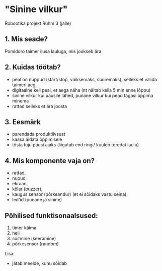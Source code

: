 # "Sinine vilkur"
Robootika projekt
Rühm 3 (jälle)

## 1. Mis seade? ##

Pomidoro taimer ilusa lauluga, mis jookseb ära

## 2. Kuidas töötab? ##

- peal on nuppud (start/stop, väiksemaks, suuremaks), selleks et valida taimeri aeg,
- digitaalne kell peal, et aega näha (nt näitab kella 5 min enne lõppu)
- sinine vilkur kui pausile lähed, punane vilkur kui pead tagasi õppima minema
- rattad selleks et ära joosta

## 3. Eesmärk ##

- parendada produktiivsust
- kaasa aidata õppimisele
- tõsta tuju pausi ajaks (liigutab end ringi/ kuuleb toredat laulu)

## 4. Mis komponente vaja on? ##

- rattad,
- nupud,
- ekraan,
- kõlar (buzzer),
- kaugus sensor (põrkeandur) (et ei sõidaks vastu seina),
- led'id (punane ja sinine)

## Põhilised funktisonaalsused:
                
1. timer käima
2. heli
3. sõitmine (keeramine)
4. põrkesensor (random)

Lisa:
- jätab meelde, kuhu sõidab
